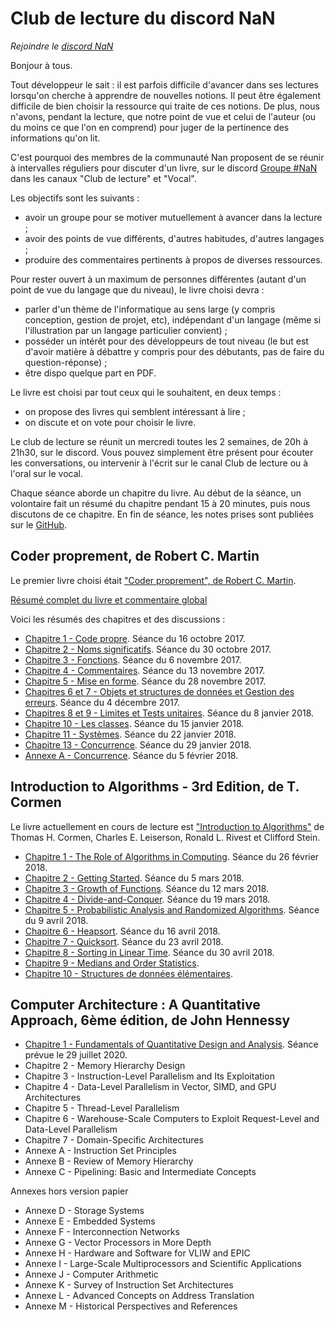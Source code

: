 
# Club de lecture du discord NaN

*Rejoindre le [discord NaN](https://discordapp.com/invite/zcWp9sC)*

Bonjour à tous.

Tout développeur le sait : il est parfois difficile d'avancer dans ses lectures lorsqu'on cherche à
apprendre de nouvelles notions. Il peut être également difficile de bien choisir la ressource
qui traite de ces notions. De plus, nous n'avons, pendant la lecture, que notre point de vue et celui
de l'auteur (ou du moins ce que l'on en comprend) pour juger de la pertinence des informations qu'on lit.

C'est pourquoi des membres de la communauté Nan proposent de se réunir à intervalles réguliers pour discuter
d'un livre, sur le discord [Groupe #NaN](https://discordapp.com/invite/zcWp9sC) dans les canaux
"Club de lecture" et "Vocal".

Les objectifs sont les suivants :

- avoir un groupe pour se motiver mutuellement à avancer dans la lecture ;
- avoir des points de vue différents, d'autres habitudes, d'autres langages ;
- produire des commentaires pertinents à propos de diverses ressources.

Pour rester ouvert à un maximum de personnes différentes (autant d'un point de vue du langage que du niveau),
le livre choisi devra :

- parler d'un thème de l'informatique au sens large (y compris conception, gestion de projet, etc), indépendant
d'un langage (même si l'illustration par un langage particulier convient) ;
- posséder un intérêt pour des développeurs de tout niveau (le but est d'avoir matière à débattre y compris pour
des débutants, pas de faire du question-réponse) ;
- être dispo quelque part en PDF.

Le livre est choisi par tout ceux qui le souhaitent, en deux temps :

- on propose des livres qui semblent intéressant à lire ;
- on discute et on vote pour choisir le livre.

Le club de lecture se réunit un mercredi toutes les 2 semaines, de 20h à 21h30, sur le discord. Vous pouvez simplement
être présent pour écouter les conversations, ou intervenir à l'écrit sur le canal Club de lecture ou à l'oral
sur le vocal.

Chaque séance aborde un chapitre du livre. Au début de la séance, un volontaire fait un résumé du chapitre
pendant 15 à 20 minutes, puis nous discutons de ce chapitre. En fin de séance, les notes prises sont publiées
sur le [GitHub](https://github.com/GuillaumeBelz/club-lecture).

## Coder proprement, de Robert C. Martin

Le premier livre choisi était ["Coder proprement", de Robert C. Martin](01_coder_proprement/README.md).

[Résumé complet du livre et commentaire global](01_coder_proprement/resume_complet.md)

Voici les résumés des chapitres et des discussions :

- [Chapitre 1 - Code propre](01_coder_proprement/chapitre_01.md). Séance du 16 octobre 2017.
- [Chapitre 2 - Noms significatifs](01_coder_proprement/chapitre_02.md). Séance du 30 octobre 2017.
- [Chapitre 3 - Fonctions](01_coder_proprement/chapitre_03.md). Séance du 6 novembre 2017.
- [Chapitre 4 - Commentaires](01_coder_proprement/chapitre_04.md). Séance du 13 novembre 2017.
- [Chapitre 5 - Mise en forme](01_coder_proprement/chapitre_05.md). Séance du 28 novembre 2017.
- [Chapitres 6 et 7 - Objets et structures de données et Gestion des erreurs](01_coder_proprement/chapitre_06_07.md). Séance du 4 décembre 2017.
- [Chapitres 8 et 9 - Limites et Tests unitaires](01_coder_proprement/chapitre_08_09.md). Séance du 8 janvier 2018.
- [Chapitre 10 - Les classes](01_coder_proprement/chapitre_10.md). Séance du 15 janvier 2018.
- [Chapitre 11 - Systèmes](01_coder_proprement/chapitre_11.md). Séance du 22 janvier 2018.
- [Chapitre 13 - Concurrence](01_coder_proprement/chapitre_13.md). Séance du 29 janvier 2018.
- [Annexe A - Concurrence](01_coder_proprement/chapitre_13_bis.md). Séance du 5 février 2018.

## Introduction to Algorithms - 3rd Edition, de T. Cormen

Le livre actuellement en cours de lecture est ["Introduction to Algorithms"](02_introduction_algorithms/README.md) de Thomas H. Cormen,
Charles E. Leiserson, Ronald L. Rivest et Clifford Stein.

- [Chapitre 1 - The Role of Algorithms in Computing](02_introduction_algorithms/chapitre_01.md). Séance du 26 février 2018.
- [Chapitre 2 - Getting Started](02_introduction_algorithms/chapitre_02.md). Séance du 5 mars 2018.
- [Chapitre 3 - Growth of Functions](02_introduction_algorithms/chapitre_03.md). Séance du 12 mars 2018.
- [Chapitre 4 - Divide-and-Conquer](02_introduction_algorithms/chapitre_04.md). Séance du 19 mars 2018.
- [Chapitre 5 - Probabilistic Analysis and Randomized Algorithms](02_introduction_algorithms/chapitre_05.md). Séance du 9 avril 2018.
- [Chapitre 6 - Heapsort](02_introduction_algorithms/chapitre_06.md). Séance du 16 avril 2018.
- [Chapitre 7 - Quicksort](02_introduction_algorithms/chapitre_07.md). Séance du 23 avril 2018.
- [Chapitre 8 - Sorting in Linear Time](02_introduction_algorithms/chapitre_08.md). Séance du 30 avril 2018.
- [Chapitre 9 - Medians and Order Statistics](02_introduction_algorithms/chapitre_09.md).
- [Chapitre 10 - Structures de données élémentaires](02_introduction_algorithms/chapitre_10.md).

## Computer Architecture : A Quantitative Approach, 6ème édition, de John Hennessy

- [Chapitre 1 - Fundamentals of Quantitative Design and Analysis](03_computer_architecture/01_fundamentals_of_quantitative_design_and_analysis.md). Séance prévue le 29 juillet 2020.
- Chapitre 2 - Memory Hierarchy Design
- Chapitre 3 - Instruction-Level Parallelism and Its Exploitation
- Chapitre 4 - Data-Level Parallelism in Vector, SIMD, and GPU Architectures
- Chapitre 5 - Thread-Level Parallelism
- Chapitre 6 - Warehouse-Scale Computers to Exploit Request-Level and Data-Level Parallelism
- Chapitre 7 - Domain-Specific Architectures
- Annexe A - Instruction Set Principles
- Annexe B - Review of Memory Hierarchy
- Annexe C - Pipelining: Basic and Intermediate Concepts

Annexes hors version papier

- Annexe D - Storage Systems
- Annexe E - Embedded Systems
- Annexe F - Interconnection Networks
- Annexe G - Vector Processors in More Depth
- Annexe H - Hardware and Software for VLIW and EPIC
- Annexe I - Large-Scale Multiprocessors and Scientific Applications
- Annexe J - Computer Arithmetic
- Annexe K - Survey of Instruction Set Architectures
- Annexe L - Advanced Concepts on Address Translation
- Annexe M - Historical Perspectives and References
